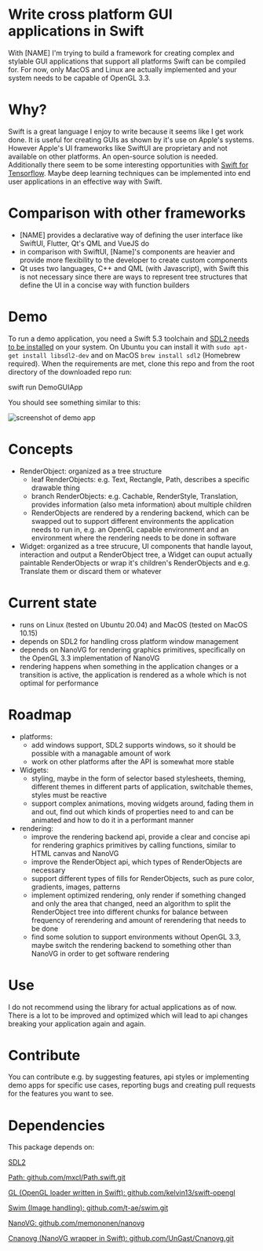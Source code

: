 # Write cross platform GUI applications in Swift

With [NAME] I'm trying to build a framework for creating complex and stylable GUI applications that support all platforms Swift can be compiled for. For now, only MacOS and Linux are actually implemented and your system needs to be capable of OpenGL 3.3.

# Why?

Swift is a great language I enjoy to write because it seems like I get work done. It is useful for creating GUIs as shown by it's use on Apple's systems. However Apple's UI frameworks like SwiftUI are proprietary and not available on other platforms. An open-source solution is needed. Additionally there seem to be some interesting opportunities with [Swift for Tensorflow](https://github.com/tensorflow/swift). Maybe deep learning techniques can be implemented into end user applications in an effective way with Swift.

# Comparison with other frameworks

- [NAME] provides a declarative way of defining the user interface like SwiftUI, Flutter, Qt's QML and VueJS do
- in comparison with SwiftUI, [Name]'s components are heavier and provide more flexibility to the developer to create custom components
- Qt uses two languages, C++ and QML (with Javascript), with Swift this is not necessary since there are ways to represent tree structures that define the UI in a concise way with function builders

# Demo

To run a demo application, you need a Swift 5.3 toolchain and [SDL2 needs to be installed](https://wiki.libsdl.org/Installation) on your system. On Ubuntu you can install it with `sudo apt-get install libsdl2-dev` and on MacOS `brew install sdl2` (Homebrew required). 
When the requirements are met, clone this repo and from the root directory of the downloaded repo run:

  swift run DemoGUIApp

You should see something similar to this:

![screenshot of demo app](https://github.com/UnGast/swift-cross-platform-gui-example/tree/master/Docs/demo.png)

# Concepts

- RenderObject: organized as a tree structure
  - leaf RenderObjects: e.g. Text, Rectangle, Path, describes a specific drawable thing
  - branch RenderObjects: e.g. Cachable, RenderStyle, Translation, provides information (also meta information) about multiple children
  - RenderObjects are rendered by a rendering backend, which can be swapped out to support different environments the application needs to run in, e.g. an OpenGL capable environment and an environment where the rendering needs to be done in software
- Widget: organized as a tree strucure, UI components that handle layout, interaction and output a RenderObject tree, a Widget can ouput actually paintable RenderObjects or wrap it's children's RenderObjects and e.g. Translate them or discard them or whatever

# Current state

- runs on Linux (tested on Ubuntu 20.04) and MacOS (tested on MacOS 10.15)
- depends on SDL2 for handling cross platform window management
- depends on NanoVG for rendering graphics primitives, specifically on the OpenGL 3.3 implementation of NanoVG
- rendering happens when something in the application changes or a transition is active, the application is rendered as a whole which is not optimal for performance

# Roadmap

- platforms:
  - add windows support, SDL2 supports windows, so it should be possible with a managable amount of work
  - work on other platforms after the API is somewhat more stable
- Widgets:
  - styling, maybe in the form of selector based stylesheets, theming, different themes in different parts of application, switchable themes, styles must be reactive
  - support complex animations, moving widgets around, fading them in and out, find out which kinds of properties need to and can be animated and how to do it in a performant manner
- rendering:
  - improve the rendering backend api, provide a clear and concise api for rendering graphics primitives by calling functions, similar to HTML canvas and NanoVG
  - improve the RenderObject api, which types of RenderObjects are necessary
  - support different types of fills for RenderObjects, such as pure color, gradients, images, patterns
  - implement optimized rendering, only render if something changed and only the area that changed, need an algorithm to split the RenderObject tree into different chunks for balance between frequency of rerendering and amount of rerendering that needs to be done
  - find some solution to support environments without OpenGL 3.3, maybe switch the rendering backend to something other than NanoVG in order to get software rendering

# Use

I do not recommend using the library for actual applications as of now. There is a lot to be improved and optimized which will lead to api changes breaking your application again and again.

# Contribute

You can contribute e.g. by suggesting features, api styles or implementing demo apps for specific use cases, reporting bugs and creating pull requests for the features you want to see.

# Dependencies

This package depends on:

[SDL2](https://www.libsdl.org/index.php)

[Path: github.com/mxcl/Path.swift.git](https://github.com/mxcl/Path.swift.git)

[GL (OpenGL loader written in Swift): github.com/kelvin13/swift-opengl](https://github.com/kelvin13/swift-opengl)

[Swim (Image handling): github.com/t-ae/swim.git](https://github.com/t-ae/swim.git)

[NanoVG: github.com/memononen/nanovg](https://github.com/memononen/nanovg)

[Cnanovg (NanoVG wrapper in Swift): github.com/UnGast/Cnanovg.git](https://github.com/UnGast/Cnanovg.git)